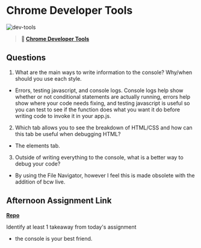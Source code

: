 # Chrome Developer Tools

![dev-tools](https://bcw.blob.core.windows.net/public/img/lesson-images/4571780153354770)

> **📖 [Chrome Developer Tools](https://codeworksacademy.com/fs-student-guide/resources/wk2/03-Chrome-Dev-Tools)**

## Questions

1. What are the main ways to write information to the console? Why/when should you use each style.
- Errors, testing javascript, and console logs. Console logs help show whether or not conditional statements are actually running, errors help show where your code needs fixing, and testing javascript is useful so you can test to see if the function does what you want it do before writing code to invoke it in your app.js.
2. Which tab allows you to see the breakdown of HTML/CSS and how can this tab be useful when debugging HTML?
- The elements tab.
3. Outside of writing everything to the console, what is a better way to debug your code?
- By using the File Navigator, however I feel this is made obsolete with the addition of bcw live.
## Afternoon Assignment Link

**[Repo](https://github.com/JonahWood/Icecream-Parlor)**

Identify at least 1 takeaway from today's assignment
- the console is your best friend.